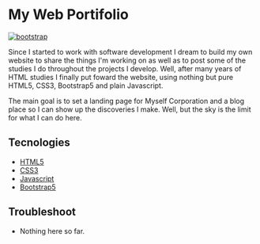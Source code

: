 # My Web Portifolio

[![bootstrap](https://img.shields.io/badge/bootstrap-5-blueviolet)](https://getbootstrap.com/docs/5.1/getting-started/introduction/)

Since I started to work with software development I dream to build my own
website to share the things I'm working on as well as to post some of the
studies I do throughout the projects I develop. Well, after many years of HTML
studies I finally put foward the website, using nothing but pure HTML5, CSS3,
Bootstrap5 and plain Javascript.

The main goal is to set a landing page for Myself Corporation and a blog place
so I can show up the discoveries I make. Well, but the sky is the limit for
what I can do here.

## Tecnologies

* [HTML5](https://www.w3c.br/pub/Cursos/CursoHTML5/html5-web.pdf)
* [CSS3](https://www.w3schools.com/css/)
* [Javascript](https://developer.mozilla.org/pt-BR/docs/Web/JavaScript)
* [Bootstrap5](https://getbootstrap.com/)

## Troubleshoot

* Nothing here so far.
